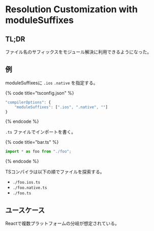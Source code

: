 # Resolution Customization with moduleSuffixes

## TL;DR

ファイル名のサフィックスをモジュール解決に利用できるようになった。

## 例

moduleSuffixesに `.ios` `.native` を指定する。

{% code title="tsconfig.json" %}
```typescript
"compilerOptions": {
    "moduleSuffixes": [".ios", ".native", ""]
}
```
{% endcode %}

`.ts` ファイルでインポートを書く。

{% code title="bar.ts" %}
```typescript
import * as foo from "./foo";
```
{% endcode %}

TSコンパイラは以下の順でファイルを探索する。

* `./foo.ios.ts`
* `./foo.native.ts`
* `./foo.ts`

## ユースケース

Reactで複数プラットフォームの分岐が想定されている。
